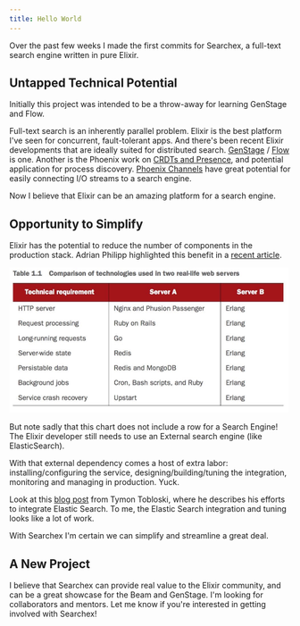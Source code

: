 ```yaml
---
title: Hello World
---
```


Over the past few weeks I made the first commits for Searchex, a full-text
search engine written in pure Elixir.  

## Untapped Technical Potential

Initially this project was intended to be a throw-away for learning GenStage
and Flow.  

Full-text search is an inherently parallel problem.  Elixir is the best
platform I've seen for concurrent, fault-tolerant apps.  And there's been
recent Elixir developments that are ideally suited for distributed search.
[GenStage](http://elixir-lang.org/blog/2016/07/14/announcing-genstage) /
[Flow](http://www.slideshare.net/Elixir-Meetup/experimentalflow-yurii-bodarev)
is one.  Another is the Phoenix work on [CRDTs and
Presence](https://dockyard.com/blog/2016/03/25/what-makes-phoenix-presence-special-sneak-peek),
and potential application for process discovery.  [Phoenix
Channels](http://www.phoenixframework.org/docs/channels) have great potential
for easily connecting I/O streams to a search engine.

Now I believe that Elixir can be an amazing platform for a search
engine.

## Opportunity to Simplify

Elixir has the potential to reduce the number of components in the production
stack.  Adrian Philipp highlighted this benefit in a [recent
article](http://adrian-philipp.com/post/why-elixir-has-great-potential).

<img src="/img/hello_world/stack.jpg" style="width: 500px;" alt="Erlang Technology Comparison">

But note sadly that this chart does not include a row for a Search Engine!  The
Elixir developer still needs to use an External search engine (like
ElasticSearch).  

With that external dependency comes a host of extra labor:
installing/configuring the service, designing/building/tuning the integration,
monitoring and managing in production.  Yuck.

Look at this [blog post](http://teamon.eu/2016/tuning-elixir-genstage-flow-pipeline-processing)
from Tymon Tobloski, where he describes his efforts to integrate Elastic
Search.  To me, the Elastic Search integration and tuning looks like a lot
of work.

With Searchex I'm certain we can simplify and streamline a great deal.

## A New Project

I believe that Searchex can provide real value to the Elixir community, and
can be a great showcase for the Beam and GenStage.  I'm looking for
collaborators and mentors. Let me know if you're interested in getting involved
with Searchex!

